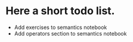# Here a short todo list.

* Add exercises to semantics notebook
* Add operators section to semantics notebook